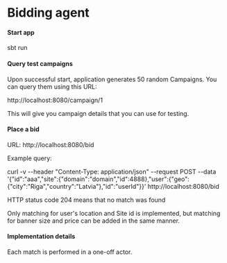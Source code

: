 # Bidding agent


#### Start app

sbt run

#### Query test campaigns

Upon successful start, application generates 50 random Campaigns. You can query them using this URL:

http://localhost:8080/campaign/1

This will give you campaign details that you can use for testing.

#### Place a bid

URL: http://localhost:8080/bid

Example query:

curl -v --header "Content-Type: application/json" --request POST --data '{"id":"aaa","site":{"domain":"domain","id":4888},"user":{"geo":{"city":"Riga","country":"Latvia"},"id":"userId"}}' http://localhost:8080/bid

HTTP status code 204 means that no match was found

Only matching for user's location and Site id is implemented, but matching for banner size and price can be added in the same manner.

#### Implementation details

Each match is performed in a one-off actor.

